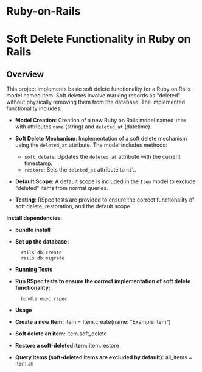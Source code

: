 # Ruby-on-Rails

# Soft Delete Functionality in Ruby on Rails

## Overview

This project implements basic soft delete functionality for a Ruby on Rails model named Item. Soft deletes involve marking records as "deleted" without physically removing them from the database. The implemented functionality includes:

- **Model Creation**: Creation of a new Ruby on Rails model named `Item` with attributes `name` (string) and `deleted_at` (datetime).
  
- **Soft Delete Mechanism**: Implementation of a soft delete mechanism using the `deleted_at` attribute. The model includes methods:
  - `soft_delete`: Updates the `deleted_at` attribute with the current timestamp.
  - `restore`: Sets the `deleted_at` attribute to `nil`.

- **Default Scope**: A default scope is included in the `Item` model to exclude "deleted" items from normal queries.

- **Testing**: RSpec tests are provided to ensure the correct functionality of soft delete, restoration, and the default scope.

**Install dependencies:**

- **bundle install**

- **Set up the database:**
   
        rails db:create
        rails db:migrate

- **Running Tests**
- **Run RSpec tests to ensure the correct implementation of soft delete functionality:**

        bundle exec rspec

- **Usage**
- **Create a new Item:**
        item = Item.create(name: "Example Item")

- **Soft delete an item:**
        item.soft_delete

- **Restore a soft-deleted item:**
        item.restore

- **Query items (soft-deleted items are excluded by default):**
        all_items = Item.all











